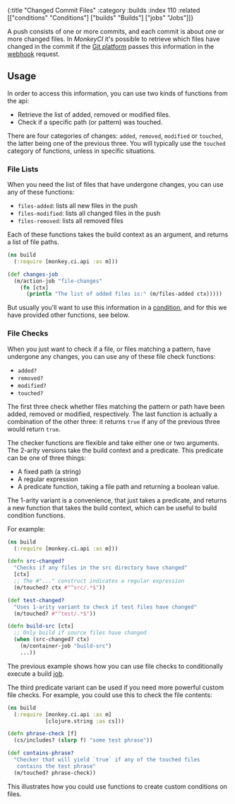 {:title "Changed Commit Files"
 :category :builds
 :index 110
 :related [["conditions" "Conditions"]
 	   ["builds" "Builds"]
	   ["jobs" "Jobs"]]}

A push consists of one or more commits, and each commit is about one or
more changed files.  In *MonkeyCI* it's possible to retrieve which files
have changed in the commit if the [Git platform](platforms) passes this
information in the [webhook](triggers) request.

## Usage

In order to access this information, you can use two kinds of functions
from the api:

 - Retrieve the list of added, removed or modified files.
 - Check if a specific path (or pattern) was touched.

There are four categories of changes: `added`, `removed`, `modified` or
`touched`, the latter being one of the previous three.  You will typically
use the `touched` category of functions, unless in specific situations.

### File Lists

When you need the list of files that have undergone changes, you can use
any of these functions:

 - `files-added`: lists all new files in the push
 - `files-modified`: lists all changed files in the push
 - `files-removed`: lists all removed files

Each of these functions takes the build context as an argument, and returns
a list of file paths.

```clojure
(ns build
  (:require [monkey.ci.api :as m]))

(def changes-job
  (m/action-job "file-changes"
    (fn [ctx]
      (println "The list of added files is:" (m/files-added ctx)))))
```

But usually you'll want to use this information in a [condition](conditions),
and for this we have provided other functions, see below.

### File Checks

When you just want to check if a file, or files matching a pattern, have
undergone any changes, you can use any of these file check functions:

 - `added?`
 - `removed?`
 - `modified?`
 - `touched?`

The first three check whether files matching the pattern or path have been
added, removed or modified, respectively.  The last function is actually a
combination of the other three: it returns `true` if any of the previous three
would return `true`.

The checker functions are flexible and take either one or two arguments.  The
2-arity versions take the build context and a predicate.  This predicate can
be one of three things:

 - A fixed path (a string)
 - A regular expression
 - A predicate function, taking a file path and returning a boolean value.

The 1-arity variant is a convenience, that just takes a predicate, and returns
a new function that takes the build context, which can be useful to build
condition functions.

For example:

```clojure
(ns build
  (:require [monkey.ci.api :as m]))

(defn src-changed?
  "Checks if any files in the src directory have changed"
  [ctx]
  ;; The #"..." construct indicates a regular expression
  (m/touched? ctx #"^src/.*$"))

(def test-changed?
  "Uses 1-arity variant to check if test files have changed"
  (m/touched? #"^test/.*$"))

(defn build-src [ctx]
  ;; Only build if source files have changed
  (when (src-changed? ctx)
    (m/container-job "build-src")
    ...))
```

The previous example shows how you can use file checks to conditionally execute
a build [job](jobs).

The third predicate variant can be used if you need more powerful custom
file checks.  For example, you could use this to check the file contents:

```clojure
(ns build
  (:require [monkey.ci.api :as m]
            [clojure.string :as cs]))

(defn phrase-check [f]
  (cs/includes? (slurp f) "some test phrase"))

(def contains-phrase?
  "Checker that will yield `true` if any of the touched files
   contains the test phrase"
  (m/touched? phrase-check))
```

This illustrates how you could use functions to create custom conditions on files.